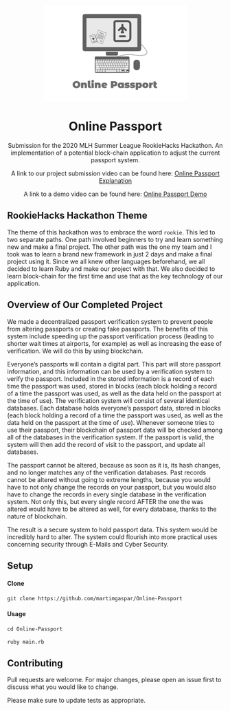 <p align="center">
  <img src="mainlogo.png" align="" alt="Logo">
</p>

<h1 align="center">Online Passport</h1> 

<p align="center">
Submission for the 2020 MLH Summer League RookieHacks Hackathon. An implementation of a potential block-chain application to adjust the current passport system.
</p>

<p align="center">
A link to our project submission video can be found here: <a href="https://drive.google.com/file/d/1yRPO3nWDXIyjw9tXpG5frUwAOSV0XH33/view?usp=drive_link" target="_blank">Online Passport Explanation</a>
</p>
<p align="center">
A link to a demo video can be found here: <a href="https://drive.google.com/file/d/1leMO5HWFl_MV5tBDcNmCEfRv5TB2O1KA/view?usp=sharing" target="_blank">Online Passport Demo</a>
</p>



## RookieHacks Hackathon Theme

The theme of this hackathon was to embrace the word `rookie`. This led to two separate paths. One path involved beginners to try and learn something new and make a final project. The other path was the one my team and I took was to learn a brand new framework in just 2 days and make a final project using it. Since we all knew other languages beforehand, we all decided to learn Ruby and make our project with that. We also decided to learn block-chain for the first time and use that as the key technology of our application. 

## Overview of Our Completed Project

We made a decentralized passport verification system to prevent people from altering passports or creating fake passports. The benefits of this system include speeding up the passport verification process (leading to shorter wait times at airports, for example) as well as increasing the ease of verification. We will do this by using blockchain.

Everyone’s passports will contain a digital part. This part will store passport information, and this information can be used by a verification system to verify the passport. Included in the stored information is a record of each time the passport was used, stored in blocks (each block holding a record of a time the passport was used, as well as the data held on the passport at the time of use). The verification system will consist of several identical databases. Each database holds everyone’s passport data, stored in blocks (each block holding a record of a time the passport was used, as well as the data held on the passport at the time of use).  Whenever someone tries to use their passport, their blockchain of passport data will be checked among all of the databases in the verification system. If the passport is valid, the system will then add the record of visit to the passport, and update all databases. 

The passport cannot be altered, because as soon as it is, its hash changes, and no longer matches any of the verification databases. Past records cannot be altered without going to extreme lengths, because you would have to not only change the records on your passport, but you would also have to change the records in every single database in the verification system. Not only this, but every single record AFTER the one the was altered would have to be altered as well, for every database, thanks to the nature of blockchain.

The result is a secure system to hold passport data. This system would be incredibly hard to alter. The system could flourish into more practical uses concerning security through E-Mails and Cyber Security.

## Setup

#### Clone

```
git clone https://github.com/martimgaspar/Online-Passport
```

#### Usage 
```
cd Online-Passport
```
```
ruby main.rb
```

## Contributing

Pull requests are welcome. For major changes, please open an issue first to discuss what you would like to change.

Please make sure to update tests as appropriate.
